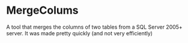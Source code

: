 MergeColums
===========

A tool that merges the columns of two tables from a SQL Server 2005+ server. It was made pretty quickly (and not very efficiently)

